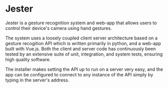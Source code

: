 # Jester  
Jester is a gesture recognition system and web-app that allows users to control their device's camera using hand gestures. 

The system uses a loosely coupled client server architecture based on a gesture recogition API which is written primarily in python, and a web-app built with Vue.js. Both the client and server code has continuously been tested by an extensive suite of unit, integration, and system tests, ensuring high quality software. 

The installer makes setting the API up to run on a server very easy, and the app can be configured to connect to any instance of the API simply by typing in the server's address. 

